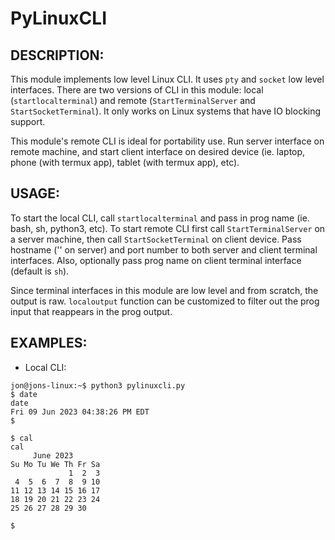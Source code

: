 # PyLinuxCLI

DESCRIPTION:
-----------

This module implements low level Linux CLI. It uses ```pty``` and ```socket``` low level interfaces. There are two versions of CLI in 
this module: local (```startlocalterminal```) and remote (```StartTerminalServer``` and ```StartSocketTerminal```). It only works on 
Linux systems that have IO blocking support. 

This module's remote CLI is ideal for portability use. Run server interface on remote machine, and start client interface on desired 
device (ie. laptop, phone (with termux app), tablet (with termux app), etc).


USAGE:
-----

To start the local CLI, call ```startlocalterminal``` and pass in prog name (ie. bash, sh, python3, etc). To start remote CLI first call 
```StartTerminalServer``` on a server machine, then call ```StartSocketTerminal``` on client device. Pass hostname ('' on server) and 
port number to both server and client terminal interfaces. Also, optionally pass prog name on client terminal interface (default is 
```sh```). 

Since terminal interfaces in this module are low level and from scratch, the output is raw. ```localoutput``` function can be customized 
to filter out the prog input that reappears in the prog output.


EXAMPLES:
--------
- Local CLI:

```
jon@jons-linux:~$ python3 pylinuxcli.py
$ date
date
Fri 09 Jun 2023 04:38:26 PM EDT
$ 

$ cal 
cal 
     June 2023        
Su Mo Tu We Th Fr Sa  
             1  2  3  
 4  5  6  7  8  9 10  
11 12 13 14 15 16 17  
18 19 20 21 22 23 24  
25 26 27 28 29 30     
                      
$        
```
